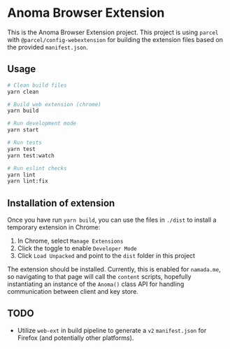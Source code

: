 # Anoma Browser Extension

This is the Anoma Browser Extension project. This project is using `parcel` with `@parcel/config-webextension` for building
the extension files based on the provided `manifest.json`.

## Usage

```bash
# Clean build files
yarn clean

# Build web extension (chrome)
yarn build

# Run development mode
yarn start

# Run tests
yarn test
yarn test:watch

# Run eslint checks
yarn lint
yarn lint:fix
```

## Installation of extension

Once you have run `yarn build`, you can use the files in `./dist` to install a temporary extension in Chrome:

1. In Chrome, select `Manage Extensions`
2. Click the toggle to enable `Developer Mode`
3. Click `Load Unpacked` and point to the `dist` folder in this project

The extension should be installed. Currently, this is enabled for `namada.me`, so navigating to that page will call the `content` scripts,
hopefully instantiating an instance of the `Anoma()` class API for handling communication between client and key store.

## TODO

- Utilize `web-ext` in build pipeline to generate a `v2` `manifest.json` for Firefox (and potentially other platforms).
